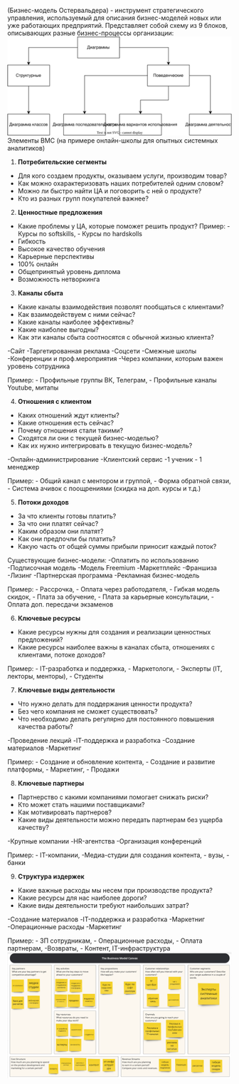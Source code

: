(Бизнес-модель Остервальдера) - инструмент стратегического управления, используемый для описания бизнес-моделей новых или уже работающих предприятий.
Представляет собой схему из 9 блоков, описывающих разные бизнес-процессы организации:
![Diagram](attachments/Diagram%201.svg)Элементы BMC (на примере онлайн-школы для опытных системных аналитиков)
1. **Потребительские сегменты**
- Для кого создаем продукты, оказываем услуги, производим товар?
- Как можно охарактеризовать наших потребителей одним словом?
- Можно ли быстро найти ЦА и поговорить с ней о продукте?
- Кто из разных групп покупателей важнее?
2. **Ценностные предложения**
- Какие проблемы у ЦА, которые поможет решить продукт?
Пример: - Курсы по softskills, -  Курсы по hardskolls
- Гибкость
- Высокое качество обучения
- Карьерные перспективы
- 100% онлайн
- Общепринятый уровень диплома
- Возможность нетворкинга
3. **Каналы сбыта**
- Какие каналы взаимодействия позволят пообщаться с клиентами?
- Как взаимодействуем с ними сейчас?
- Какие каналы наиболее эффективны?
- Какие наиболее выгодны?
- Как эти каналы сбыта соотносятся с обычной жизнью клиента?

-Сайт
-Таргетированная реклама
-Соцсети
-Смежные школы
-Конференции и проф.мероприятия
-Через компании, которым важен уровень сотрудника

Пример: - Профильные группы ВК, Телеграм, - Профильные каналы Youtube, митапы

4. **Отношения с клиентом**
- Каких отношений ждут клиенты?
- Какие отношения есть сейчас?
- Почему отношения стали такими?
- Сходятся ли они с текущей бизнес-моделью?
- Как их нужно интегрировать в текущую бизнес-модель?

-Онлайн-администрирование
-Клиентский сервис
-1 ученик - 1 менеджер

Пример: - Общий канал с ментором и группой, - Форма обратной связи, - Система ачивок с поощрениями (скидка на доп. курсы и т.д.)

5. **Потоки доходов**
- За что клиенты готовы платить?
- За что они платят сейчас?
- Каким образом они платят?
- Как они предпочли бы платить?
- Какую часть от общей суммы прибыли приносит каждый поток?

Существующие бизнес-модели:
-Оплатить по использованию
-Подписочная модель
-Модель Freemium
-Маркетплейс
-Франшиза
-Лизинг
-Партнерская программа
-Рекламная бизнес-модель

Пример: - Рассрочка, - Оплата через работодателя, - Гибкая модель скидок, - Плата за обучение, - Плата за карьерные консультации, - Оплата доп. пересдачи экзаменов

6. **Ключевые ресурсы**
- Какие ресурсы нужны для создания и реализации ценностных предложений?
- Какие ресурсы наиболее важны в каналах сбыта, отношениях с клиентами, потоке доходов?

Пример: - IT-разработка и поддержка, - Маркетологи, - Эксперты (IT, лекторы, менторы), - Студенты

7. **Ключевые виды деятельности**
- Что нужно делать для поддержания ценности продукта?
- Без чего компания не сможет существовать?
- Что необходимо делать регулярно для постоянного повышения качества работы?

-Проведение лекций
-IT-поддержка и разработка
-Создание материалов
-Маркетинг

Пример: - Создание и обновление контента, - Создание и развитие платформы, - Маркетинг, - Продажи

8. **Ключевые партнеры**
- Партнерство с какими компаниями помогает снижать риски?
- Кто может стать нашими поставщиками?
- Как мотивировать партнеров?
- Какие виды деятельности можно передать партнерам без ущерба качеству?

-Крупные компании
-HR-агентства
-Организация конференций

Пример: - IT-компании, -Медиа-студии для создания контента, - вузы, - банки

9. **Структура издержек**
- Какие важные расходы мы несем при производстве продукта?
- Какие ресурсы для нас наиболее дороги?
- Какие виды деятельности требуют наибольших затрат?

-Создание материалов
-IT-поддержка и разработка
-Маркетниг
-Операционные расходы
-Маркетинг

Пример: - ЗП сотрудникам, - Операционные расходы, - Оплата партнерам, -Возвраты, - Контент,  IT-инфраструктура
![](attachments/Pasted%20image%2020240420093651.png)
